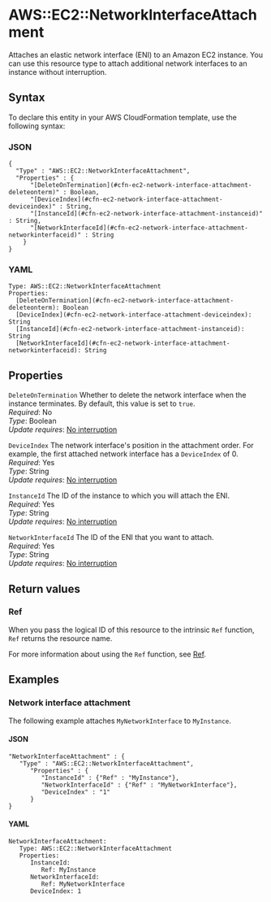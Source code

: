 # AWS::EC2::NetworkInterfaceAttachment<a name="aws-resource-ec2-network-interface-attachment"></a>

Attaches an elastic network interface \(ENI\) to an Amazon EC2 instance\. You can use this resource type to attach additional network interfaces to an instance without interruption\.

## Syntax<a name="aws-resource-ec2-network-interface-attachment-syntax"></a>

To declare this entity in your AWS CloudFormation template, use the following syntax:

### JSON<a name="aws-resource-ec2-network-interface-attachment-syntax.json"></a>

```
{
  "Type" : "AWS::EC2::NetworkInterfaceAttachment",
  "Properties" : {
      "[DeleteOnTermination](#cfn-ec2-network-interface-attachment-deleteonterm)" : Boolean,
      "[DeviceIndex](#cfn-ec2-network-interface-attachment-deviceindex)" : String,
      "[InstanceId](#cfn-ec2-network-interface-attachment-instanceid)" : String,
      "[NetworkInterfaceId](#cfn-ec2-network-interface-attachment-networkinterfaceid)" : String
    }
}
```

### YAML<a name="aws-resource-ec2-network-interface-attachment-syntax.yaml"></a>

```
Type: AWS::EC2::NetworkInterfaceAttachment
Properties:
  [DeleteOnTermination](#cfn-ec2-network-interface-attachment-deleteonterm): Boolean
  [DeviceIndex](#cfn-ec2-network-interface-attachment-deviceindex): String
  [InstanceId](#cfn-ec2-network-interface-attachment-instanceid): String
  [NetworkInterfaceId](#cfn-ec2-network-interface-attachment-networkinterfaceid): String
```

## Properties<a name="aws-resource-ec2-network-interface-attachment-properties"></a>

`DeleteOnTermination` <a name="cfn-ec2-network-interface-attachment-deleteonterm"></a>
Whether to delete the network interface when the instance terminates\. By default, this value is set to `true`\.  
_Required_: No  
_Type_: Boolean  
_Update requires_: [No interruption](https://docs.aws.amazon.com/AWSCloudFormation/latest/UserGuide/using-cfn-updating-stacks-update-behaviors.html#update-no-interrupt)

`DeviceIndex` <a name="cfn-ec2-network-interface-attachment-deviceindex"></a>
The network interface's position in the attachment order\. For example, the first attached network interface has a `DeviceIndex` of 0\.  
_Required_: Yes  
_Type_: String  
_Update requires_: [No interruption](https://docs.aws.amazon.com/AWSCloudFormation/latest/UserGuide/using-cfn-updating-stacks-update-behaviors.html#update-no-interrupt)

`InstanceId` <a name="cfn-ec2-network-interface-attachment-instanceid"></a>
The ID of the instance to which you will attach the ENI\.  
_Required_: Yes  
_Type_: String  
_Update requires_: [No interruption](https://docs.aws.amazon.com/AWSCloudFormation/latest/UserGuide/using-cfn-updating-stacks-update-behaviors.html#update-no-interrupt)

`NetworkInterfaceId` <a name="cfn-ec2-network-interface-attachment-networkinterfaceid"></a>
The ID of the ENI that you want to attach\.  
_Required_: Yes  
_Type_: String  
_Update requires_: [No interruption](https://docs.aws.amazon.com/AWSCloudFormation/latest/UserGuide/using-cfn-updating-stacks-update-behaviors.html#update-no-interrupt)

## Return values<a name="aws-resource-ec2-network-interface-attachment-return-values"></a>

### Ref<a name="aws-resource-ec2-network-interface-attachment-return-values-ref"></a>

When you pass the logical ID of this resource to the intrinsic `Ref` function, `Ref` returns the resource name\.

For more information about using the `Ref` function, see [Ref](https://docs.aws.amazon.com/AWSCloudFormation/latest/UserGuide/intrinsic-function-reference-ref.html)\.

## Examples<a name="aws-resource-ec2-network-interface-attachment--examples"></a>

### Network interface attachment<a name="aws-resource-ec2-network-interface-attachment--examples--Network_interface_attachment"></a>

The following example attaches `MyNetworkInterface` to `MyInstance`\.

#### JSON<a name="aws-resource-ec2-network-interface-attachment--examples--Network_interface_attachment--json"></a>

```
"NetworkInterfaceAttachment" : {
   "Type" : "AWS::EC2::NetworkInterfaceAttachment",
      "Properties" : {
         "InstanceId" : {"Ref" : "MyInstance"},
         "NetworkInterfaceId" : {"Ref" : "MyNetworkInterface"},
         "DeviceIndex" : "1"
      }
}
```

#### YAML<a name="aws-resource-ec2-network-interface-attachment--examples--Network_interface_attachment--yaml"></a>

```
NetworkInterfaceAttachment:
   Type: AWS::EC2::NetworkInterfaceAttachment
   Properties:
      InstanceId:
         Ref: MyInstance
      NetworkInterfaceId:
         Ref: MyNetworkInterface
      DeviceIndex: 1
```

